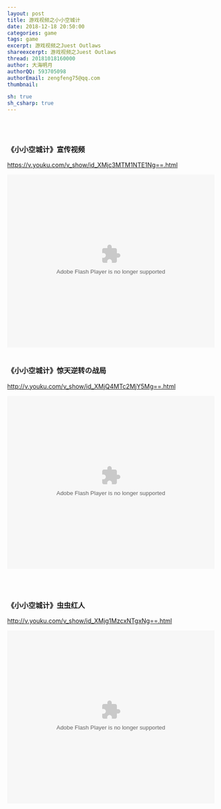 ```yaml
---
layout: post
title: 游戏视频之小小空城计
date: 2018-12-18 20:50:00
categories: game
tags: game
excerpt: 游戏视频之Juest Outlaws
shareexcerpt: 游戏视频之Juest Outlaws
thread: 20181018160000
author: 大海明月
authorQQ: 593705098
authorEmail: zengfeng75@qq.com
thumbnail: 

sh: true
sh_csharp: true
---
```





<br>
<br>

### 《小小空城计》宣传视频

<a href="https://v.youku.com/v_show/id_XMjc3MTM1NTE1Ng==.html" target="_blank">https://v.youku.com/v_show/id_XMjc3MTM1NTE1Ng==.html</a><br>

<embed src='http://player.youku.com/player.php/sid/XMzk2NzkwMjYxMg==/v.swf' allowFullScreen='true' quality='high' width='480' height='400' align='middle' allowScriptAccess='always' type='application/x-shockwave-flash' />




<br>
<br>

### 《小小空城计》惊天逆转の战局

<a href="http://v.youku.com/v_show/id_XMjQ4MTc2MjY5Mg==.html" target="_blank"> http://v.youku.com/v_show/id_XMjQ4MTc2MjY5Mg==.html</a><br>

<embed src='http://player.youku.com/player.php/sid/XMjQ4MTc2MjY5Mg==/v.swf' allowFullScreen='true' quality='high' width='480' height='400' align='middle' allowScriptAccess='always' type='application/x-shockwave-flash'></embed>


<br>
<br>

### 《小小空城计》虫虫红人


<a href="http://v.youku.com/v_show/id_XMjg1MzcxNTgxNg==.html" target="_blank"> http://v.youku.com/v_show/id_XMjg1MzcxNTgxNg==.html</a><br>


<embed src='http://player.youku.com/player.php/sid/XMjg1MzcxNTgxNg==/v.swf' allowFullScreen='true' quality='high' width='480' height='400' align='middle' allowScriptAccess='always' type='application/x-shockwave-flash'></embed>